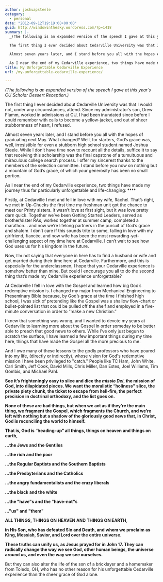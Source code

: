 ```yaml
---
author: joshuapsteele
category:
  - personal
date: "2012-09-12T19:19:08+00:00"
guid: http://windowinthesky.wordpress.com/?p=1418
summary: |-
  _(The following is an expanded version of the speech I gave at this year's CU Scholar Dessert Reception.)_

  The first thing I ever decided about Cedarville University was that I would not, under any circumstances, attend. Since my administrator’s son, Drew Flamm, worked in admissions at CU, I had been inundated since before I could remember with calls to become a yellow-jacket, and out of sheer stubbornness of heart, I refused.

  Almost seven years later, and I stand before you all with the hopes of graduating next May. What changed? Well, for starters, God’s grace was, well, irresistible for even a stubborn high school student named Joshua Steele. While I don’t have time now to recount all the details, suffice it to say that receiving this scholarship was the final capstone of a tumultuous and miraculous college search process. I offer my sincerest thanks to the members of the selection committee. I stand before you now on nothing but a mountain of God’s grace, of which your generosity has been no small portion.

  As I near the end of my Cedarville experience, two things have made my journey thus far particularly unforgettable and life-changing: **
title: My Unforgettable Cedarville Experience
url: /my-unforgettable-cedarville-experience/

---
```

_(The following is an expanded version of the speech I gave at this year's CU Scholar Dessert Reception.)_

The first thing I ever decided about Cedarville University was that I would not, under any circumstances, attend. Since my administrator’s son, Drew Flamm, worked in admissions at CU, I had been inundated since before I could remember with calls to become a yellow-jacket, and out of sheer stubbornness of heart, I refused.

Almost seven years later, and I stand before you all with the hopes of graduating next May. What changed? Well, for starters, God’s grace was, well, irresistible for even a stubborn high school student named Joshua Steele. While I don’t have time now to recount all the details, suffice it to say that receiving this scholarship was the final capstone of a tumultuous and miraculous college search process. I offer my sincerest thanks to the members of the selection committee. I stand before you now on nothing but a mountain of God’s grace, of which your generosity has been no small portion.

As I near the end of my Cedarville experience, two things have made my journey thus far particularly unforgettable and life-changing: ****

Firstly, at Cedarville I met and fell in love with my wife, Rachel. That’s right, we met in Up-Chucks the first time my freshman unit got the chance to meet our Printy sisters. It wasn’t love at first sight, but it was love pretty darn quick. Together we’ve been Getting Started Leaders, served as brother/sister RAs, worked together at summer camp, completed a marathon... and now we’re lifelong partners in the pursuit of God’s grace and shalom. I don’t care if this sounds trite to some, falling in love with my girlfriend, fiancée, and now wife has been the most rewarding-yet-challenging aspect of my time here at Cedarville. I can’t wait to see how God uses us for his kingdom in the future.

Now, I’m not saying that everyone in here has to find a husband or wife and get married during their time here at Cedarville. Furthermore, and this is especially for the underclassmen, I hope that your Cedarville experience is somehow better than mine. But could I encourage you all to do the second thing that’s made my Cedarville experience unforgettable?

At Cedarville I fell in love with the Gospel and learned how big God’s redemptive mission is. I changed my major from Mechanical Engineering to Preseminary Bible because, by God’s grace at the time I finished high school, I was sick of pretending like the Gospel was a shallow flow-chart or bullet-pointed list that could be pulled off the shelf and employed in a five-minute conversation in order to “make a new Christian.”

I knew that something was wrong, and I wanted to devote my years at Cedarville to learning more about the Gospel in order someday to be better able to preach that good news to others. While I’ve only just begun to scratch the surface, I have learned a few important things during my time here, things that have made the Gospel all the more precious to me.

And I owe many of these lessons to the godly professors who have poured into my life, (directly or indirectly), whose vision for God's redemptive mission I have been privileged to "catch." People like TC Ham, John White, Carl Smith, Jeff Cook, David Mills, Chris Miller, Dan Estes, Joel Williams, Tim Gombis, and Michael Pahl.

**See it’s frighteningly easy to slice and dice the _missio Dei_, the mission of God, into dilapidated pieces. We want the moralistic “holiness” slice, the private piety chunk, the ticket to escape from hell-fire, the perfect precision in doctrinal orthodoxy, and the list goes on.**

**None of these are bad things, but when we act as if they’re the main thing, we fragment the Gospel, which fragments the Church, and we’re left with nothing but a shadow of the gloriously good news that, in Christ, God is reconciling the world to himself.**

**That is, God is “heading-up” all things, things on heaven and things on earth,**

**...the Jews and the Gentiles**

**...the rich and the poor**

**...the Regular Baptists and the Southern Baptists**

**...the Presbyterians and the Catholics**

**...the angry fundamentalists and the crazy liberals**

**...the black and the white**

**...the "have"s and the "have-not"s**

**..."us" and "them"**

**ALL THINGS, THINGS ON HEAVEN AND THINGS ON EARTH,**

**in His Son, who has defeated Sin and Death, and whom we proclaim as King, Messiah, Savior, and Lord over the entire universe.**

**These truths can unify us, as Jesus prayed for in John 17. They can radically change the way we see God, other human beings, the universe around us, and even the way we see ourselves.**

But they can also alter the life of the son of a bricklayer and a homemaker from Toledo, OH, who has no other reason for his unforgettable Cedarville experience than the sheer grace of God alone.
